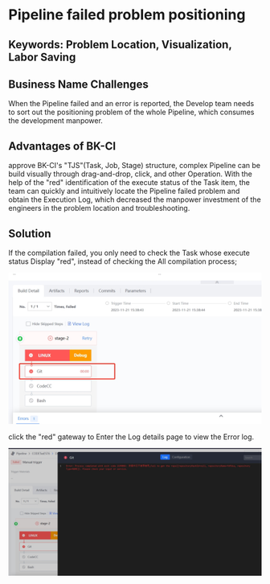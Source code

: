  # Pipeline failed problem positioning 


 ## Keywords: Problem Location, Visualization, Labor Saving 

 ## Business Name Challenges 

 When the Pipeline failed and an error is reported, the Develop team needs to sort out the positioning problem of the whole Pipeline, which consumes the development manpower. 

 ## Advantages of BK-CI 

 approve BK-CI's "TJS"(Task, Job, Stage) structure, complex Pipeline can be build visually through drag-and-drop, click, and other Operation.  With the help of the "red" identification of the execute status of the Task item, the team can quickly and intuitively locate the Pipeline failed problem and obtain the Execution Log, which decreased the manpower investment of the engineers in the problem location and troubleshooting. 

 ## Solution 

 If the compilation failed, you only need to check the Task whose execute status Display "red", instead of checking the All compilation process; 

 ![&#x56FE;1](../../../assets/scene-pipeline-failure-location-a.png) 

 click the "red" gateway to Enter the Log details page to view the Error log. 

 ![&#x56FE;1](../../../assets/scene-pipeline-failure-location-b.png) 